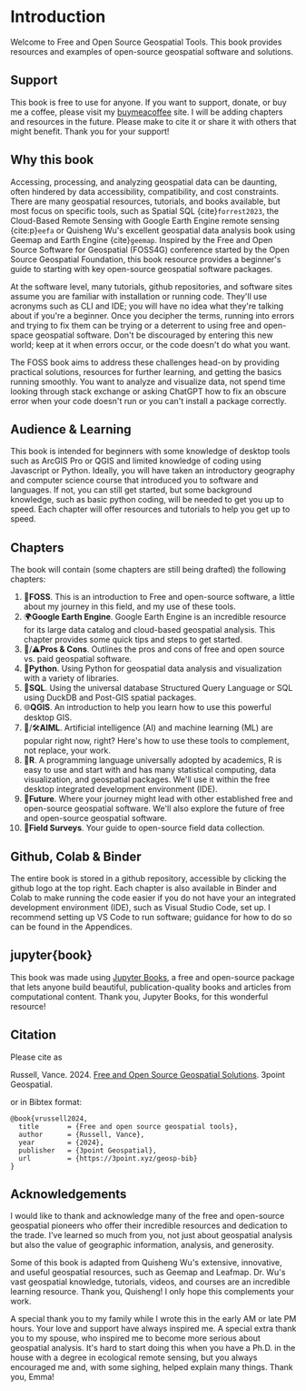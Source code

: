 # Introduction
Welcome to Free and Open Source Geospatial Tools. This book provides resources and examples of open-source geospatial software and solutions. 

## Support
This book is free to use for anyone. If you want to support, donate, or buy me a coffee, please visit my [buymeacoffee](https://www.buymeacoffee.com/3point) site. I will be adding chapters and resources in the future. Please make to cite it or share it with others that might benefit. Thank you for your support!

## Why this book
Accessing, processing, and analyzing geospatial data can be daunting, often hindered by data accessibility, compatibility, and cost constraints. There are many geospatial resources, tutorials, and books available, but most focus on specific tools, such as Spatial SQL {cite}`forrest2023`, the Cloud-Based Remote Sensing with Google Earth Engine remote sensing {cite:p}`eefa` or Quisheng Wu's excellent geospatial data analysis book using Geemap and Earth Engine {cite}`geemap`. Inspired by the Free and Open Source Software for Geospatial (FOSS4G) conference started by the Open Source Geospatial Foundation, this book resource provides a beginner's guide to starting with key open-source geospatial software packages.

At the software level, many tutorials, github repositories, and software sites assume you are familiar with installation or running code. They'll use acronyms such as CLI and IDE; you will have no idea what they're talking about if you're a beginner. Once you decipher the terms, running into errors and trying to fix them can be trying or a deterrent to using free and open-space geospatial software. Don't be discouraged by entering this new world; keep at it when errors occur, or the code doesn't do what you want.

The FOSS book aims to address these challenges head-on by providing practical solutions, resources for further learning, and getting the basics running smoothly. You want to analyze and visualize data, not spend time looking through stack exchange or asking ChatGPT how to fix an obscure error when your code doesn't run or you can't install a package correctly.

## Audience & Learning
This book is intended for beginners with some knowledge of desktop tools such as ArcGIS Pro or QGIS and limited knowledge of coding using Javascript or Python. Ideally, you will have taken an introductory geography and computer science course that introduced you to software and languages. If not, you can still get started, but some background knowledge, such as basic python coding, will be needed to get you up to speed. Each chapter will offer resources and tutorials to help you get up to speed.

## Chapters
The book will contain (some chapters are still being drafted) the following chapters:

1. 📖**FOSS**. This is an introduction to Free and open-source software, a little about my journey in this field, and my use of these tools.
2. 🌍**Google Earth Engine**. Google Earth Engine is an incredible resource for its large data catalog and cloud-based geospatial analysis. This chapter provides some quick tips and steps to get started.
3. 🌟/⚠️**Pros & Cons**. Outlines the pros and cons of free and open source vs. paid geospatial software.
4. 🐍**Python**. Using Python for geospatial data analysis and visualization with a variety of libraries.
5. 🦆**SQL**. Using the universal database Structured Query Language or SQL using DuckDB and Post-GIS spatial packages.
6. 🌐**QGIS**. An introduction to help you learn how to use this powerful desktop GIS.
7. 🤖/🛠**AIML**. Artificial intelligence (AI) and machine learning (ML) are popular right now, right? Here's how to use these tools to complement, not replace, your work.
8. 📶**R**. A programming language universally adopted by academics, R is easy to use and start with and has many statistical computing, data visualization, and geospatial packages. We'll use it within the free desktop integrated development environment (IDE).
9. 🔮**Future**. Where your journey might lead with other established free and open-source geospatial software. We'll also explore the future of free and open-source geospatial software.
10. 🔎**Field Surveys**. Your guide to open-source field data collection.

## Github, Colab & Binder
The entire book is stored in a github repository, accessible by clicking the github logo at the top right. Each chapter is also available in Binder and Colab to make running the code easier if you do not have your an integrated development environment (IDE), such as Visual Studio Code, set up. I recommend setting up VS Code to run software; guidance for how to do so can be found in the Appendices.

## jupyter{book}
This book was made using [Jupyter Books](https://jupyterbook.org/), a free and open-source package that lets anyone build beautiful, publication-quality books and articles from computational content. Thank you, Jupyter Books, for this wonderful resource!

## Citation
Please cite as

Russell, Vance. 2024. [Free and Open Source Geospatial Solutions](https://3point.xyz/geosp-bib). 3point Geospatial.

or in Bibtex format:

```
@book{vrussell2024,
  title		  = {Free and open source geospatial tools},
  author	  = {Russell, Vance},
  year		  = {2024},
  publisher	  = {3point Geospatial},
  url 		  = {https://3point.xyz/geosp-bib}
}
```

## Acknowledgements
I would like to thank and acknowledge many of the free and open-source geospatial pioneers who offer their incredible resources and dedication to the trade. I've learned so much from you, not just about geospatial analysis but also the value of geographic information, analysis, and generosity.

Some of this book is adapted from Quisheng Wu's extensive, innovative, and useful geospatial resources, such as Geemap and Leafmap. Dr. Wu's vast geospatial knowledge, tutorials, videos, and courses are an incredible learning resource. Thank you, Quisheng! I only hope this complements your work.

A special thank you to my family while I wrote this in the early AM or late PM hours. Your love and support have always inspired me. A special extra thank you to my spouse, who inspired me to become more serious about geospatial analysis. It's hard to start doing this when you have a Ph.D. in the house with a degree in ecological remote sensing, but you always encouraged me and, with some sighing, helped explain many things. Thank you, Emma!

```{tableofcontents}

```
